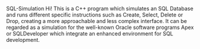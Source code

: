 SQL-Simulation
Hi! This is a C++ program which simulates an SQL Database and runs different specific instructions such as Create, Select, Delete or Drop, creating a more approachable and less complex interface. It can be regarded as a simulation for the well-known Oracle software programs Apex or SQLDeveloper which integrate an enhanced environment for SQL development.

